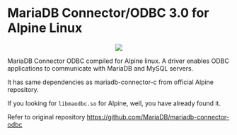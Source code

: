 # MariaDB Connector/ODBC 3.0 for Alpine Linux
<p align="center">
  <a href="http://mariadb.com/">
    <img src="https://mariadb.com/kb/static/images/logo-2018-black.png">
  </a>
</p>

MariaDB Connector ODBC compiled for Alpine linux. A driver enables ODBC applications to communicate with MariaDB and MySQL servers.

It has same dependencies as mariadb-connector-c from official Alpine repository.

If you looking for `libmaodbc.so` for Alpine, well, you have already found it.

Refer to original repository 
<a href="https://github.com/MariaDB/mariadb-connector-odbc">https://github.com/MariaDB/mariadb-connector-odbc</a>